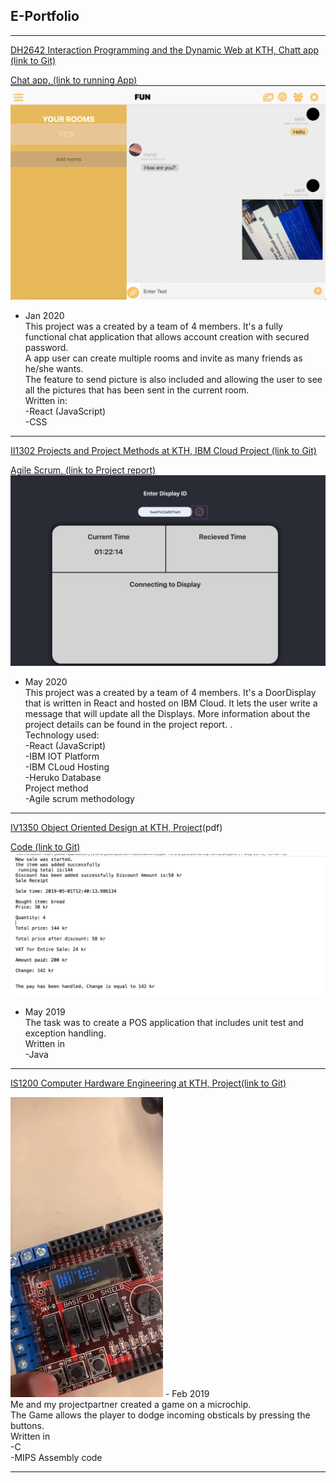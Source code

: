 ## E-Portfolio

---


[DH2642  Interaction Programming and the Dynamic Web at KTH, Chatt app (link to Git)](https://github.com/momahdi/chat-project)

[Chat app, (link to running App)](http://chatroyal.herokuapp.com/)
<img src="images/Chat.png?raw=true"/>
- Jan 2020
<br>This project was a created by a team of 4 members.
It's a fully functional chat application that allows account creation with secured password. 
<br>A app user can create multiple rooms and invite as many friends as he/she wants. 
<br>The feature to send picture is also included and allowing the user to see all the pictures that has been sent 
in the current room.
<br>Written in:
<br>-React (JavaScript)
<br>-CSS

---

[II1302 Projects and Project Methods at KTH, IBM Cloud Project (link to Git)](https://github.com/momahdi/project-arbete-ii1302)

[Agile Scrum, (link to Project report)](/pdf/Projekt-rapport-final-version.pdf.pdf)
<img src="images/IOTdevice.png?raw=true"/>
- May 2020
<br>This project was a created by a team of 4 members. It's a DoorDisplay that is written in React and hosted on IBM Cloud.
It lets the user write a message that will update all the Displays. More information about the project details can be found in 
the project report.
.
<br>Technology used:
<br>-React (JavaScript)
<br>-IBM IOT Platform
<br>-IBM CLoud Hosting
<br>-Heruko Database
<br>Project method
<br>-Agile scrum methodology 
---
[IV1350  Object Oriented Design at KTH, Project](/pdf/Seminar3.pdf)(pdf)

[Code (link to Git)](https://github.com/momahdi/Seminar3POS)
<img src="images/Receipt.png?raw=true"/>
- May 2019 
  <br>The task was to create a POS application that includes unit test and exception handling. 
  <br>Written in 
  <br>-Java
  
---
[IS1200  Computer Hardware Engineering at KTH, Project(link to Git)](https://github.com/momahdi/SpaceShipGame-IS1200)


<img src="images/DT.gif?raw=true"/>
- Feb 2019
<br> Me and my projectpartner created a game on a microchip.<br>The Game allows the player to dodge incoming obsticals by pressing the buttons.<br> Written in<br> -C <br> -MIPS Assembly code

---

